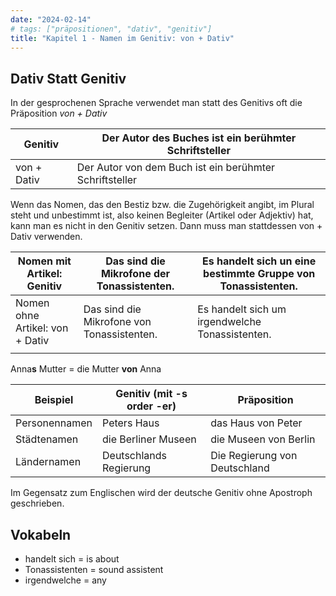 ```yaml
---
date: "2024-02-14"
# tags: ["präpositionen", "dativ", "genitiv"]
title: "Kapitel 1 - Namen im Genitiv: von + Dativ"
---
```


## Dativ Statt Genitiv

In der gesprochenen Sprache verwendet man statt des Genitivs oft die Präposition *von + Dativ*

| Genitiv     | Der Autor des Buches ist ein berühmter Schriftsteller   |
| ----------- | ------------------------------------------------------- |
| von + Dativ | Der Autor von dem Buch ist ein berühmter Schriftsteller |

Wenn das Nomen, das den Bestiz bzw. die Zugehörigkeit angibt, im Plural steht und unbestimmt ist, also keinen Begleiter (Artikel oder Adjektiv) hat, kann man es nicht in den Genitiv setzen. Dann muss man stattdessen von + Dativ verwenden. 

| Nomen mit Artikel: Genitiv      | Das sind die Mikrofone der Tonassistenten. | Es handelt sich un eine bestimmte Gruppe von Tonassistenten. |
| ------------------------------- | ------------------------------------------ | ------------------------------------------------------------ |
| Nomen ohne Artikel: von + Dativ | Das sind die Mikrofone von Tonassistenten. | Es handelt sich um irgendwelche Tonassistenten.              |
|                                 |                                            |                                                              |

Anna**s** Mutter = die Mutter **von** Anna

| Beispiel      | Genitiv (mit -s order -er) | Präposition                   |
| ------------- | -------------------------- | ----------------------------- |
| Personennamen | Peters Haus                | das Haus von Peter            |
| Städtenamen   | die Berliner Museen        | die Museen von Berlin         |
| Ländernamen   | Deutschlands Regierung     | Die Regierung von Deutschland |

Im Gegensatz zum Englischen wird der deutsche Genitiv ohne Apostroph geschrieben. 

## Vokabeln

- handelt sich = is about
- Tonassistenten = sound assistent
- irgendwelche = any
